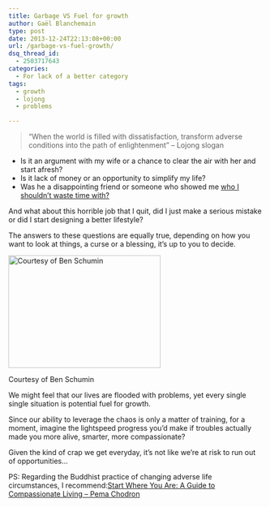```yaml
---
title: Garbage VS Fuel for growth
author: Gaël Blanchemain
type: post
date: 2013-12-24T22:13:08+00:00
url: /garbage-vs-fuel-growth/
dsq_thread_id:
  - 2503717643
categories:
  - For lack of a better category
tags:
  - growth
  - lojong
  - problems

---
```

> &#8220;When the world is filled with dissatisfaction, transform adverse conditions into the path of enlightenment&#8221; &#8211; Lojong slogan

  * Is it an argument with my wife or a chance to clear the air with her and start afresh?
  * Is it lack of money or an opportunity to simplify my life?
  * Was he a disappointing friend or someone who showed me <a href="http://www.gr0wing.com/how-to-get-rid-of-toxic-people/" title="How to deal with toxic people" target="_blank">who I shouldn&#8217;t waste time with?</a>

And what about this horrible job that I quit, did I just make a serious mistake or did I start designing a better lifestyle?

The answers to these questions are equally true, depending on how you want to look at things, a curse or a blessing, it&#8217;s up to you to decide.

<div id="attachment_7024" style="width: 310px" class="wp-caption aligncenter">
  <img aria-describedby="caption-attachment-7024" src="http://www.gr0wing.com/wp-content/uploads/2013/12/garbage-can-300x222.jpg" alt="Courtesy of Ben Schumin" width="300" height="222" class="size-medium wp-image-7024" srcset="https://www.gr0wing.com/wp-content/uploads/2013/12/garbage-can-300x222.jpg 300w, https://www.gr0wing.com/wp-content/uploads/2013/12/garbage-can.jpg 400w" sizes="(max-width: 300px) 100vw, 300px" />
  
  <p id="caption-attachment-7024" class="wp-caption-text">
    Courtesy of Ben Schumin
  </p>
</div>We might feel that our lives are flooded with problems, yet every single single situation is potential fuel for growth.

Since our ability to leverage the chaos is only a matter of training, for a moment, imagine the lightspeed progress you&#8217;d make if troubles actually made you more alive, smarter, more compassionate?

Given the kind of crap we get everyday, it&#8217;s not like we&#8217;re at risk to run out of opportunities&#8230;

PS: Regarding the Buddhist practice of changing adverse life circumstances, I recommend:[Start Where You Are: A Guide to Compassionate Living &#8211; Pema Chodron][1]<img src="http://ir-na.amazon-adsystem.com/e/ir?t=grotherooofha-20&#038;l=as2&#038;o=1&#038;a=1570628394" width="1" height="1" border="0" alt="" style="border:none !important; margin:0px !important;" />

 [1]: http://www.amazon.com/gp/product/1570628394/ref=as_li_ss_tl?ie=UTF8&camp=1789&creative=390957&creativeASIN=1570628394&linkCode=as2&tag=grotherooofha-20